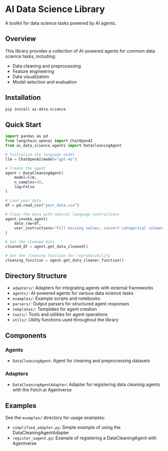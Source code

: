 # AI Data Science Library

A toolkit for data science tasks powered by AI agents.

## Overview

This library provides a collection of AI-powered agents for common data science tasks, including:

- Data cleaning and preprocessing
- Feature engineering
- Data visualization
- Model selection and evaluation

## Installation

```bash
pip install ai-data-science
```

## Quick Start

```python
import pandas as pd
from langchain_openai import ChatOpenAI
from ai_data_science.agents import DataCleaningAgent

# Initialize the language model
llm = ChatOpenAI(model="gpt-4o")

# Create the agent
agent = DataCleaningAgent(
    model=llm,
    n_samples=30,
    log=False
)

# Load your data
df = pd.read_csv("your_data.csv")

# Clean the data with natural language instructions
agent.invoke_agent(
    data_raw=df,
    user_instructions="Fill missing values, convert categorical columns to appropriate types, and remove outliers."
)

# Get the cleaned data
cleaned_df = agent.get_data_cleaned()

# Get the cleaning function for reproducibility
cleaning_function = agent.get_data_cleaner_function()
```

## Directory Structure

- `adapters/`: Adapters for integrating agents with external frameworks
- `agents/`: AI-powered agents for various data science tasks
- `examples/`: Example scripts and notebooks
- `parsers/`: Output parsers for structured agent responses
- `templates/`: Templates for agent creation
- `tools/`: Tools and utilities for agent operations
- `utils/`: Utility functions used throughout the library

## Components

### Agents

- `DataCleaningAgent`: Agent for cleaning and preprocessing datasets

### Adapters

- `DataCleaningAgentAdapter`: Adapter for registering data cleaning agents with the Fetch.ai Agentverse

## Examples

See the `examples/` directory for usage examples:

- `simplified_adapter.py`: Simple example of using the DataCleaningAgentAdapter
- `register_uagent.py`: Example of registering a DataCleaningAgent with Agentverse 